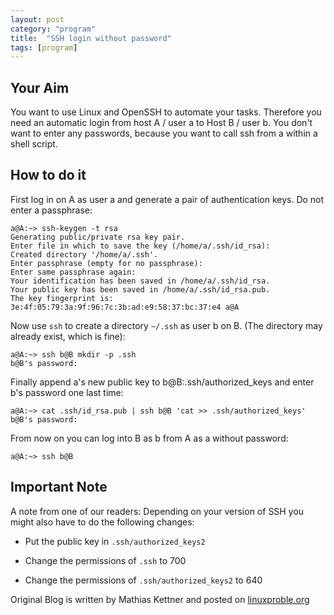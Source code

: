 ```yaml
---
layout: post
category: "program"
title:  "SSH login without password"
tags: [program]
---
```


Your Aim
---

You want to use Linux and OpenSSH to automate your tasks. Therefore you need an automatic login from host A / user a to Host B / user b. You don't want to enter any passwords, because you want to call ssh from a within a shell script.

How to do it
---

First log in on A as user a and generate a pair of authentication keys. Do not enter a passphrase:

	a@A:~> ssh-keygen -t rsa
	Generating public/private rsa key pair.
	Enter file in which to save the key (/home/a/.ssh/id_rsa): 
	Created directory '/home/a/.ssh'.
	Enter passphrase (empty for no passphrase): 
	Enter same passphrase again: 
	Your identification has been saved in /home/a/.ssh/id_rsa.
	Your public key has been saved in /home/a/.ssh/id_rsa.pub.
	The key fingerprint is:
	3e:4f:05:79:3a:9f:96:7c:3b:ad:e9:58:37:bc:37:e4 a@A
Now use `ssh` to create a directory `~/.ssh` as user b on B. (The directory may already exist, which is fine):

	a@A:~> ssh b@B mkdir -p .ssh
	b@B's password: 
Finally append a's new public key to b@B:.ssh/authorized_keys and enter b's password one last time:

	a@A:~> cat .ssh/id_rsa.pub | ssh b@B 'cat >> .ssh/authorized_keys'
	b@B's password: 
From now on you can log into B as b from A as a without password:

	a@A:~> ssh b@B
	
Important Note
---

A note from one of our readers: Depending on your version of SSH you might also have to do the following changes:

* Put the public key in `.ssh/authorized_keys2`

* Change the permissions of `.ssh` to 700

* Change the permissions of `.ssh/authorized_keys2` to 640


Original Blog is written by Mathias Kettner and posted on [linuxproble.org](http://www.linuxproblem.org/art_9.html)